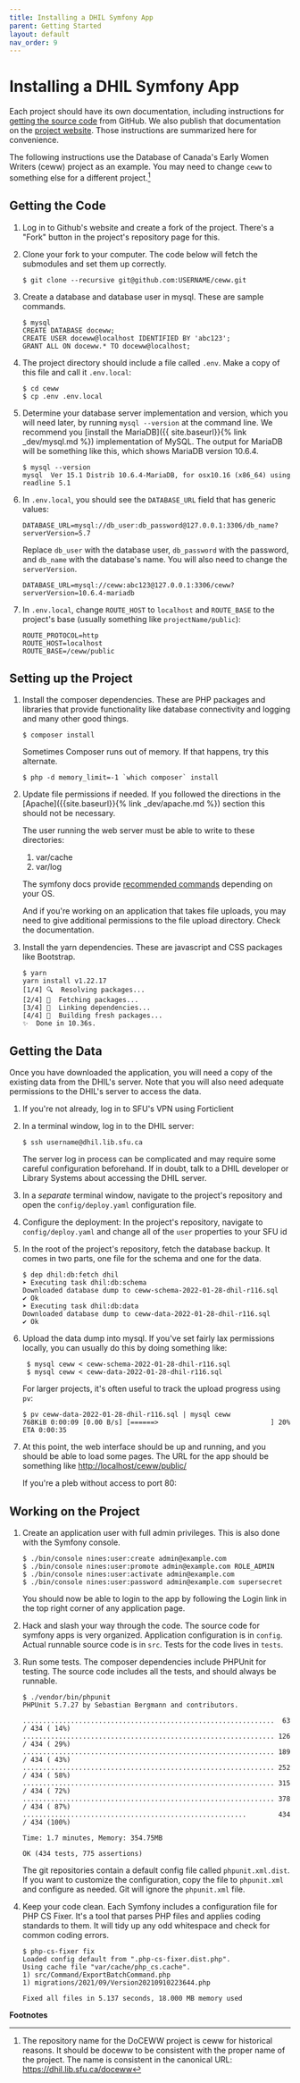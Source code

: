 ```yaml
---
title: Installing a DHIL Symfony App
parent: Getting Started
layout: default
nav_order: 9
---
```


# Installing a DHIL Symfony App

Each project should have its own documentation, including instructions
for [getting the source
code](https://github.com/sfu-dhil/ceww-docs/blob/master/source/install.rst)
from GitHub. We also publish that documentation on the [project
website](https://dhil.lib.sfu.ca/doceww/docs/html/install.html). Those
instructions are summarized here for convenience.

The following instructions use the Database of Canada's Early Women
Writers (ceww) project as an example. You may need to change `ceww` to
something else for a different project.[^1]

## Getting the Code

1. Log in to Github's website and create a fork of the project. There's
    a "Fork" button in the project's repository page for this.

2. Clone your fork to your computer. The code below will fetch the
    submodules and set them up correctly.
    
     ```console
     $ git clone --recursive git@github.com:USERNAME/ceww.git
     ```
    
3. Create a database and database user in mysql. These are sample
    commands.

    ``` console
    $ mysql
    CREATE DATABASE doceww;
    CREATE USER doceww@localhost IDENTIFIED BY 'abc123';
    GRANT ALL ON doceww.* TO doceww@localhost;
    ```

4. The project directory should include a file called `.env`. 
   Make a copy of this file and call it `.env.local`:

    ```console
    $ cd ceww
    $ cp .env .env.local
    ```

5. Determine your database server implementation and version, which you 
   will need later, by running `mysql --version` at the command line. We 
   recommend you [install the MariaDB]({{ site.baseurl}}{% link _dev/mysql.md %}) 
   implementation of MySQL. The output for 
   MariaDB will be something like this, which shows MariaDB version 10.6.4.

    ```
   $ mysql --version
    mysql  Ver 15.1 Distrib 10.6.4-MariaDB, for osx10.16 (x86_64) using readline 5.1
    ```

6. In `.env.local`, you should see the  `DATABASE_URL` field that has generic values:

    ```text
    DATABASE_URL=mysql://db_user:db_password@127.0.0.1:3306/db_name?serverVersion=5.7
    ```

    Replace `db_user` with the database user, `db_password` with the password, 
    and `db_name` with the database's name. You will also need to change the
    `serverVersion`.

    ```text
    DATABASE_URL=mysql://ceww:abc123@127.0.0.1:3306/ceww?serverVersion=10.6.4-mariadb
    ```

7. In `.env.local`, change `ROUTE_HOST` to `localhost` and `ROUTE_BASE` to the project's base (usually
   something like `projectName/public`):

    ```text
    ROUTE_PROTOCOL=http
    ROUTE_HOST=localhost
    ROUTE_BASE=/ceww/public
    ```

## Setting up the Project

1. Install the composer dependencies. These are PHP packages and
   libraries that provide functionality like database connectivity and
   logging and many other good things.

    ``` console
    $ composer install
    ```

    Sometimes Composer runs out of memory. If that happens, try this
    alternate.

    ``` console
    $ php -d memory_limit=-1 `which composer` install
    ```

5. Update file permissions if needed. If you followed the directions in
   the [Apache]({{site.baseurl}}{% link _dev/apache.md %}) section this should not be necessary.

   The user running the web server must be able to write to these
   directories:
    1. var/cache
    2. var/log

   The symfony docs provide
   [recommended
   commands](http://symfony.com/doc/current/setup/file_permissions.html)
   depending on your OS.

   And if you're working on an application that takes file uploads, you
   may need to give additional permissions to the file upload
   directory. Check the documentation.

6. Install the yarn dependencies. These are javascript and CSS packages like Bootstrap.

    ```console
    $ yarn
    yarn install v1.22.17
    [1/4] 🔍  Resolving packages...
    [2/4] 🚚  Fetching packages...
    [3/4] 🔗  Linking dependencies...
    [4/4] 🔨  Building fresh packages...
    ✨  Done in 10.36s.
    ```

## Getting the Data

Once you have downloaded the application, you will need a copy of the existing data
from the DHIL's server. Note that you will also need adequate permissions to the DHIL's
server to access the data. 

1. If you're not already, log in to SFU's VPN using Forticlient

2. In a terminal window, log in to the DHIL server:

    ```console
    $ ssh username@dhil.lib.sfu.ca
    ```

    <div class="note">
    The server log in process can be complicated and may require some careful configuration beforehand. If in doubt,
    talk to a DHIL developer or Library Systems about accessing the DHIL server.
    </div>

3. In a *separate* terminal window, navigate to the project's repository and open the `config/deploy.yaml`
    configuration file.

4. Configure the deployment: In the project's repository, navigate to `config/deploy.yaml` and change 
   all of the `user` properties to your SFU id

5. In the root of the project's repository, fetch the database backup. It 
   comes in two parts, one file for the schema and one for the data.

    ```console
    $ dep dhil:db:fetch dhil
    ➤ Executing task dhil:db:schema
    Downloaded database dump to ceww-schema-2022-01-28-dhil-r116.sql
    ✔ Ok
    ➤ Executing task dhil:db:data
    Downloaded database dump to ceww-data-2022-01-28-dhil-r116.sql
    ✔ Ok 
    ```


6. Upload the data dump into mysql. If you've set fairly lax permissions locally, you can usually do
   this by doing something like:
    
   ```console
    $ mysql ceww < ceww-schema-2022-01-28-dhil-r116.sql
    $ mysql ceww < ceww-data-2022-01-28-dhil-r116.sql
    ```

   For larger projects, it's often useful to track the upload progress using `pv`:

    ```console
    $ pv ceww-data-2022-01-28-dhil-r116.sql | mysql ceww
    768KiB 0:00:09 [0.00 B/s] [======>                            ] 20% ETA 0:00:35
    ```

7. At this point, the web interface should be up and running, and you
    should be able to load some pages. The URL for the app should be
    something like <http://localhost/ceww/public/>

    <div class="note">
    If you're a pleb without access to port 80:
    <http://localhost:8080/ceww/public/>
    </div>

## Working on the Project

1. Create an application user with full admin privileges. This is also
   done with the Symfony console.

    ``` console
    $ ./bin/console nines:user:create admin@example.com
    $ ./bin/console nines:user:promote admin@example.com ROLE_ADMIN
    $ ./bin/console nines:user:activate admin@example.com
    $ ./bin/console nines:user:password admin@example.com supersecret
    ```

   You should now be able to login to the app by following the Login
   link in the top right corner of any application page.

2. Hack and slash your way through the code. The source code for
    symfony apps is very organized. Application configuration is in
    `config`. Actual runnable source code is in `src`.
    Tests for the code lives in `tests`.

3. Run some tests. The composer dependencies include PHPUnit for
    testing. The source code includes all the tests, and should always
    be runnable.

     ``` console
     $ ./vendor/bin/phpunit
     PHPUnit 5.7.27 by Sebastian Bergmann and contributors.
    
     ...............................................................  63 / 434 ( 14%)
     ............................................................... 126 / 434 ( 29%)
     ............................................................... 189 / 434 ( 43%)
     ............................................................... 252 / 434 ( 58%)
     ............................................................... 315 / 434 ( 72%)
     ............................................................... 378 / 434 ( 87%)
     ........................................................        434 / 434 (100%)
    
     Time: 1.7 minutes, Memory: 354.75MB
    
     OK (434 tests, 775 assertions)
    ```

    The git repositories contain a default config file called
    `phpunit.xml.dist`. If you want to customize the configuration, copy
    the file to `phpunit.xml` and configure as needed. Git will ignore
    the `phpunit.xml` file.

4. Keep your code clean. Each Symfony includes a configuration file for PHP 
    CS Fixer. It's a tool that parses PHP files and applies coding standards 
    to them. It will tidy up any odd whitespace and check for common coding 
    errors.

    ```console
    $ php-cs-fixer fix
    Loaded config default from ".php-cs-fixer.dist.php".
    Using cache file "var/cache/php_cs.cache".
    1) src/Command/ExportBatchCommand.php
    1) migrations/2021/09/Version20210910223644.php

    Fixed all files in 5.137 seconds, 18.000 MB memory used
    ```

**Footnotes**

[^1]: 
    The repository name for the DoCEWW project is ceww for historical  reasons. 
    It should be doceww to be consistent with the proper name of the project.
    The name is consistent in the canonical URL: <https://dhil.lib.sfu.ca/doceww>